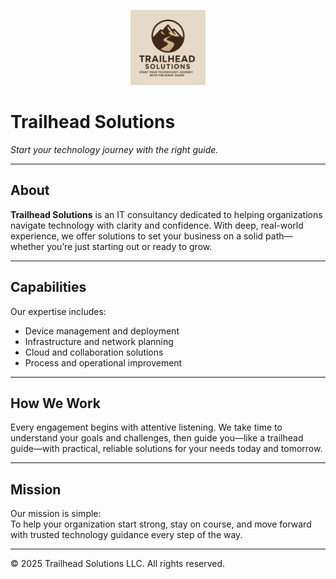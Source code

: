 <p align="center">
  <img src="logo.png" alt="Trailhead Solutions Logo" width="120" />
</p>

# Trailhead Solutions

*Start your technology journey with the right guide.*

---

## About

**Trailhead Solutions** is an IT consultancy dedicated to helping organizations navigate technology with clarity and confidence. With deep, real-world experience, we offer solutions to set your business on a solid path—whether you’re just starting out or ready to grow.

---

## Capabilities

Our expertise includes:
- Device management and deployment
- Infrastructure and network planning
- Cloud and collaboration solutions
- Process and operational improvement

---

## How We Work

Every engagement begins with attentive listening. We take time to understand your goals and challenges, then guide you—like a trailhead guide—with practical, reliable solutions for your needs today and tomorrow.

---

## Mission

Our mission is simple:  
To help your organization start strong, stay on course, and move forward with trusted technology guidance every step of the way.

---

© 2025 Trailhead Solutions LLC. All rights reserved.
